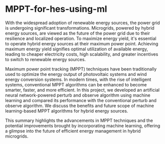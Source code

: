 # MPPT-for-hes-using-ml
With the widespread adoption of renewable energy sources, the power grid is undergoing significant transformations. Microgrids, powered by hybrid energy sources, are viewed as the future of the power grid due to their resilience and localized operation. To maximize energy yield, it's essential to operate hybrid energy sources at their maximum power point. Achieving maximum energy yield signifies optimal utilization of available energy, leading to cheaper electricity costs, high scalability, and greater incentives to switch to renewable energy sources.

Maximum power point tracking (MPPT) techniques have been traditionally used to optimize the energy output of photovoltaic systems and wind energy conversion systems. In modern times, with the rise of intelligent systems, conventional MPPT algorithms can be enhanced to become smarter, faster, and more efficient. In this project, we developed an artificial neural network-powered perturb and observe algorithm using machine learning and compared its performance with the conventional perturb and observe algorithm. We discuss the benefits and future scope of machine learning-based MPPT algorithms for hybrid energy sources.

This summary highlights the advancements in MPPT techniques and the potential improvements brought by incorporating machine learning, offering a glimpse into the future of efficient energy management in hybrid microgrids.
